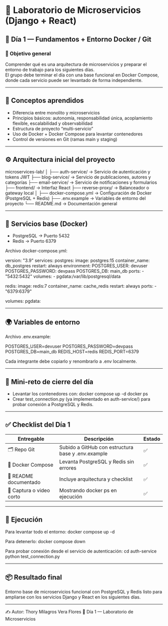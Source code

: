 # 🧩 Laboratorio de Microservicios (Django + React)

## 🎯 Día 1 — Fundamentos + Entorno Docker / Git

### 👥 Objetivo general
Comprender qué es una arquitectura de microservicios y preparar el entorno de trabajo para los siguientes días.  
El grupo debe terminar el día con una base funcional en Docker Compose, donde cada servicio puede ser levantado de forma independiente.

---

## 🧠 Conceptos aprendidos
- Diferencia entre monolito y microservicios
- Principios básicos: autonomía, responsabilidad única, acoplamiento flexible, escalabilidad y observabilidad
- Estructura de proyecto “multi-servicio”
- Uso de Docker + Docker Compose para levantar contenedores
- Control de versiones en Git (ramas main y staging)

---

## ⚙️ Arquitectura inicial del proyecto
microservices-lab/
│
├── auth-service/        → Servicio de autenticación y tokens JWT
├── blog-service/        → Servicio de publicaciones, autores y categorías
├── email-service/       → Servicio de notificaciones y formularios
├── frontend/            → Interfaz React
├── reverse-proxy/       → Balanceador o gateway local
│
├── docker-compose.yml   → Configuración de Docker (PostgreSQL + Redis)
├── .env.example         → Variables de entorno del proyecto
└── README.md            → Documentación general

---

## 🐳 Servicios base (Docker)
- PostgreSQL → Puerto 5432
- Redis → Puerto 6379

Archivo docker-compose.yml:

version: "3.9"
services:
  postgres:
    image: postgres:15
    container_name: db_postgres
    restart: always
    environment:
      POSTGRES_USER: devuser
      POSTGRES_PASSWORD: devpass
      POSTGRES_DB: main_db
    ports:
      - "5432:5432"
    volumes:
      - pgdata:/var/lib/postgresql/data

  redis:
    image: redis:7
    container_name: cache_redis
    restart: always
    ports:
      - "6379:6379"

volumes:
  pgdata:

---

## 🌍 Variables de entorno
Archivo .env.example:

POSTGRES_USER=devuser
POSTGRES_PASSWORD=devpass
POSTGRES_DB=main_db
REDIS_HOST=redis
REDIS_PORT=6379

Cada integrante debe copiarlo y renombrarlo a .env localmente.

---

## 🧪 Mini-reto de cierre del día
- Levantar los contenedores con:
  docker compose up -d
  docker ps
- Crear test_connection.py (ya implementado en auth-service/) para probar conexión a PostgreSQL y Redis.

---

## ✅ Checklist del Día 1
Entregable | Descripción | Estado
----------- | ------------ | --------
🗂️ Repo Git | Subido a GitHub con estructura base y .env.example | ✅
🐳 Docker Compose | Levanta PostgreSQL y Redis sin errores | ✅
📘 README documentado | Incluye arquitectura y checklist | ✅
📸 Captura o video corto | Mostrando docker ps en ejecución | ✅

---

## 🚀 Ejecución
Para levantar todo el entorno:
docker compose up -d

Para detenerlo:
docker compose down

Para probar conexión desde el servicio de autenticación:
cd auth-service
python test_connection.py

---

## 📦 Resultado final
Entorno base de microservicios funcional con PostgreSQL y Redis listo para ampliarse con los servicios Django y React en los siguientes días.

---

✍️ Autor: Thory Milagros Vera Flores
📅 Día 1 — Laboratorio de Microservicios

